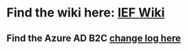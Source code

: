 # Find the wiki here: [IEF Wiki](https://github.com/azure-ad-b2c/ief-wiki/wiki)
 ## Find the Azure AD B2C [change log here](https://github.com/azure-ad-b2c/ief-wiki/wiki/azure-ad-b2c-change-log) 
